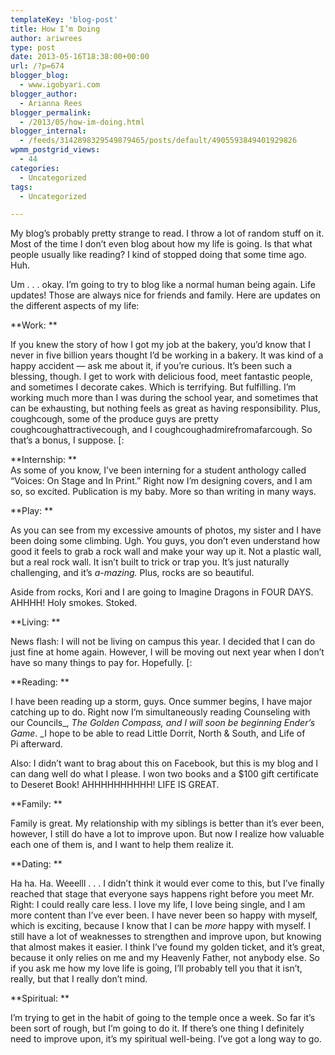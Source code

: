 ```yaml
---
templateKey: 'blog-post'
title: How I’m Doing
author: ariwrees
type: post
date: 2013-05-16T18:38:00+00:00
url: /?p=674
blogger_blog:
  - www.igobyari.com
blogger_author:
  - Arianna Rees
blogger_permalink:
  - /2013/05/how-im-doing.html
blogger_internal:
  - /feeds/3142898329549879465/posts/default/4905593849401929826
wpmm_postgrid_views:
  - 44
categories:
  - Uncategorized
tags:
  - Uncategorized

---
```

My blog’s probably pretty strange to read. I throw a lot of random stuff on it. Most of the time I don’t even blog about how my life is going. Is that what people usually like reading? I kind of stopped doing that some time ago. Huh. 

Um . . . okay. I’m going to try to blog like a normal human being again. Life updates! Those are always nice for friends and family. Here are updates on the different aspects of my life: 

**Work: **

If you knew the story of how I got my job at the bakery, you’d know that I never in five billion years thought I’d be working in a bakery. It was kind of a happy accident — ask me about it, if you’re curious. It’s been such a blessing, though. I get to work with delicious food, meet fantastic people, and sometimes I decorate cakes. Which is terrifying. But fulfilling. I’m working much more than I was during the school year, and sometimes that can be exhausting, but nothing feels as great as having responsibility. Plus, coughcough, some of the produce guys are pretty coughcoughattractivecough, and I coughcoughadmirefromafarcough. So that’s a bonus, I suppose. \[: 

**Internship: **  
As some of you know, I’ve been interning for a student anthology called “Voices: On Stage and In Print.” Right now I’m designing covers, and I am so, so excited. Publication is my baby. More so than writing in many ways. 

**Play: **

As you can see from my excessive amounts of photos, my sister and I have been doing some climbing. Ugh. You guys, you don’t even understand how good it feels to grab a rock wall and make your way up it. Not a plastic wall, but a real rock wall. It isn’t built to trick or trap you. It’s just naturally challenging, and it’s _a-mazing._ Plus, rocks are so beautiful. 

Aside from rocks, Kori and I are going to Imagine Dragons in FOUR DAYS. AHHHH! Holy smokes. Stoked. 

**Living: **

News flash: I will not be living on campus this year. I decided that I can do just fine at home again. However, I will be moving out next year when I don’t have so many things to pay for. Hopefully. \[: 

**Reading: **

I have been reading up a storm, guys. Once summer begins, I have major catching up to do. Right now I’m simultaneously reading Counseling with our Councils_, _The Golden Compass, and I will soon be beginning Ender’s Game_. _I hope to be able to read Little Dorrit, North & South, and Life of Pi afterward. 

Also: I didn’t want to brag about this on Facebook, but this is my blog and I can dang well do what I please. I won two books and a $100 gift certificate to Deseret Book! AHHHHHHHHHH! LIFE IS GREAT.

**Family: **

Family is great. My relationship with my siblings is better than it’s ever been, however, I still do have a lot to improve upon. But now I realize how valuable each one of them is, and I want to help them realize it. 

**Dating: **

Ha ha. Ha. Weeelll . . . I didn’t think it would ever come to this, but I’ve finally reached that stage that everyone says happens right before you meet Mr. Right: I could really care less. I love my life, I love being single, and I am more content than I’ve ever been. I have never been so happy with myself, which is exciting, because I know that I can be _more_ happy with myself. I still have a lot of weaknesses to strengthen and improve upon, but knowing that almost makes it easier. I think I’ve found my golden ticket, and it’s great, because it only relies on me and my Heavenly Father, not anybody else. So if you ask me how my love life is going, I’ll probably tell you that it isn’t, really, but that I really don’t mind. 

**Spiritual: **

I’m trying to get in the habit of going to the temple once a week. So far it’s been sort of rough, but I’m going to do it. If there’s one thing I definitely need to improve upon, it’s my spiritual well-being. I’ve got a long way to go.